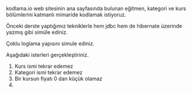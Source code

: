 kodlama.io web sitesinin ana sayfasında bulunan eğitmen, kategori ve kurs bölümlerini katmanlı mimaride kodlamak istiyoruz.

Önceki derste yaptığımız tekniklerle hem jdbc hem de hibernate üzerinde yazmış gibi simüle ediniz.

Çoklu loglama yapısını simule ediniz.

Aşağıdaki isterleri gerçekleştiriniz.
<ol>
<li>Kurs ismi tekrar edemez
<li>Kategori ismi tekrar edemez
<li>Bir kursun fiyatı 0 dan küçük olamaz</li>
<li>
